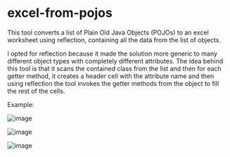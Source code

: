 # excel-from-pojos
This tool converts a list of Plain Old Java Objects (POJOs) to an excel worksheet using reflection, containing all the data from the list of objects.

I opted for reflection because it made the solution more generic to many different object types with completely different attributes.
The idea behind this tool is that it scans the contained class from the list and then for each getter method, it creates a header cell with the attribute name and then using reflection the tool invokes the getter methods from the object to fill the rest of the cells.

Example: 


![image](https://user-images.githubusercontent.com/18034298/180833140-2f57318d-6f89-4af0-bffb-2c8054b5f248.png)
 
![image](https://user-images.githubusercontent.com/18034298/180833232-6bf471f6-52a1-4f0e-a7a6-41ee3e1c49a8.png)

![image](https://user-images.githubusercontent.com/18034298/180833356-a22be94c-efd2-48d7-938b-6450052f067e.png)
